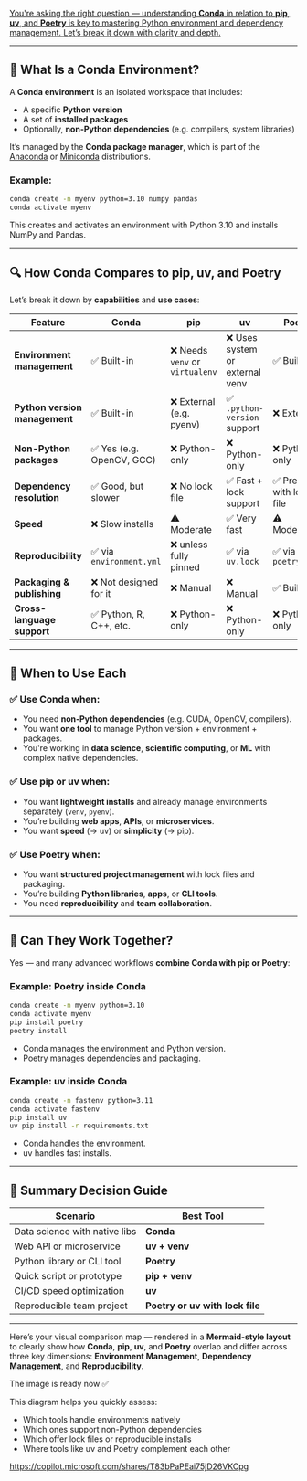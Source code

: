 [You're asking the right question — understanding **Conda** in relation to **pip**, **uv**, and **Poetry** is key to mastering Python environment and dependency management. Let’s break it down with clarity and depth.](https://copilot.microsoft.com/shares/WUTpCBhEprCFk5Enyz4mj)

---

## 🧪 What Is a Conda Environment?

A **Conda environment** is an isolated workspace that includes:
- A specific **Python version**
- A set of **installed packages**
- Optionally, **non-Python dependencies** (e.g. compilers, system libraries)

It’s managed by the **Conda package manager**, which is part of the [Anaconda](https://www.anaconda.com/) or [Miniconda](https://docs.conda.io/en/latest/miniconda.html) distributions.

### Example:
```bash
conda create -n myenv python=3.10 numpy pandas
conda activate myenv
```

This creates and activates an environment with Python 3.10 and installs NumPy and Pandas.

---

## 🔍 How Conda Compares to pip, uv, and Poetry

Let’s break it down by **capabilities** and **use cases**:

| Feature | **Conda** | **pip** | **uv** | **Poetry** |
|--------|-----------|---------|--------|------------|
| **Environment management** | ✅ Built-in | ❌ Needs `venv` or `virtualenv` | ❌ Uses system or external venv | ✅ Built-in |
| **Python version management** | ✅ Built-in | ❌ External (e.g. pyenv) | ✅ `.python-version` support | ❌ External |
| **Non-Python packages** | ✅ Yes (e.g. OpenCV, GCC) | ❌ Python-only | ❌ Python-only | ❌ Python-only |
| **Dependency resolution** | ✅ Good, but slower | ❌ No lock file | ✅ Fast + lock support | ✅ Precise with lock file |
| **Speed** | ❌ Slow installs | ⚠️ Moderate | ✅ Very fast | ⚠️ Moderate |
| **Reproducibility** | ✅ via `environment.yml` | ❌ unless fully pinned | ✅ via `uv.lock` | ✅ via `poetry.lock` |
| **Packaging & publishing** | ❌ Not designed for it | ❌ Manual | ❌ Manual | ✅ Built-in |
| **Cross-language support** | ✅ Python, R, C++, etc. | ❌ Python-only | ❌ Python-only | ❌ Python-only |

---

## 🧠 When to Use Each

### ✅ **Use Conda when:**
- You need **non-Python dependencies** (e.g. CUDA, OpenCV, compilers).
- You want **one tool** to manage Python version + environment + packages.
- You're working in **data science**, **scientific computing**, or **ML** with complex native dependencies.

### ✅ **Use pip or uv when:**
- You want **lightweight installs** and already manage environments separately (`venv`, `pyenv`).
- You’re building **web apps**, **APIs**, or **microservices**.
- You want **speed** (→ uv) or **simplicity** (→ pip).

### ✅ **Use Poetry when:**
- You want **structured project management** with lock files and packaging.
- You’re building **Python libraries**, **apps**, or **CLI tools**.
- You need **reproducibility** and **team collaboration**.

---

## 🔄 Can They Work Together?

Yes — and many advanced workflows **combine Conda with pip or Poetry**:

### Example: Poetry inside Conda
```bash
conda create -n myenv python=3.10
conda activate myenv
pip install poetry
poetry install
```
- Conda manages the environment and Python version.
- Poetry manages dependencies and packaging.

### Example: uv inside Conda
```bash
conda create -n fastenv python=3.11
conda activate fastenv
pip install uv
uv pip install -r requirements.txt
```
- Conda handles the environment.
- uv handles fast installs.

---

## 🧭 Summary Decision Guide

| Scenario | Best Tool |
|----------|-----------|
| Data science with native libs | **Conda** |
| Web API or microservice | **uv + venv** |
| Python library or CLI tool | **Poetry** |
| Quick script or prototype | **pip + venv** |
| CI/CD speed optimization | **uv** |
| Reproducible team project | **Poetry or uv with lock file** |

---

Here’s your visual comparison map — rendered in a **Mermaid-style layout** to clearly show how **Conda**, **pip**, **uv**, and **Poetry** overlap and differ across three key dimensions: **Environment Management**, **Dependency Management**, and **Reproducibility**.

The image is ready now ✅

This diagram helps you quickly assess:
- Which tools handle environments natively
- Which ones support non-Python dependencies
- Which offer lock files or reproducible installs
- Where tools like uv and Poetry complement each other

https://copilot.microsoft.com/shares/T83bPaPEai75jD26VKCpg
